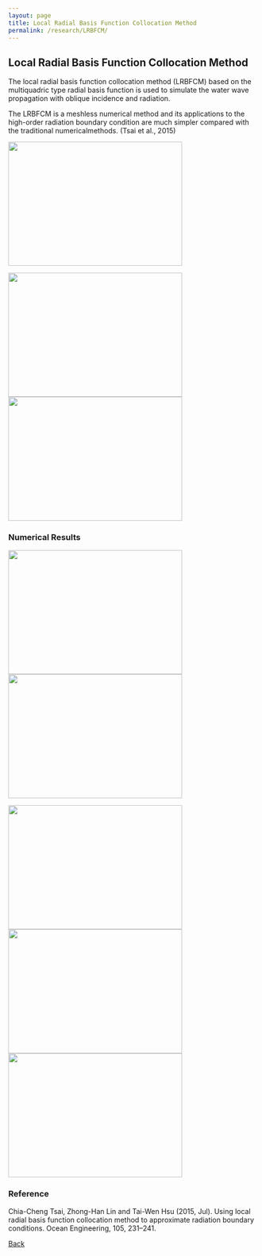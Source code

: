 ```yaml
---
layout: page
title: Local Radial Basis Function Collocation Method
permalink: /research/LRBFCM/
---
```

## Local Radial Basis Function Collocation Method

The local radial basis function collocation method (LRBFCM) based on the multiquadric type radial basis function is used to simulate the water wave propagation with oblique incidence and radiation.

The LRBFCM is a meshless numerical method and its applications to the high-order radiation boundary condition are much simpler compared with the traditional numericalmethods. (Tsai et al., 2015)

<img src="https://raw.githubusercontent.com/FiniteTsai/FiniteTsai.github.io/master/images/research/Local Radial Basis Function Collocation Method/LRBFCM.png" width ="350" height="250">

<img src="https://raw.githubusercontent.com/FiniteTsai/FiniteTsai.github.io/master/images/research/Local Radial Basis Function Collocation Method/LL.png" width ="350" height="250"><img src="https://raw.githubusercontent.com/FiniteTsai/FiniteTsai.github.io/master/images/research/Local Radial Basis Function Collocation Method/L5.png" width ="350" height="250">

### Numerical Results

<img src="https://raw.githubusercontent.com/FiniteTsai/FiniteTsai.github.io/master/images/research/Local Radial Basis Function Collocation Method/LRBFCM5.png" width ="350" height="250"><img src="https://raw.githubusercontent.com/FiniteTsai/FiniteTsai.github.io/master/images/research/Local Radial Basis Function Collocation Method/LRBFCM3.png" width ="350" height="250">

<img src="https://raw.githubusercontent.com/FiniteTsai/FiniteTsai.github.io/master/images/research/Local Radial Basis Function Collocation Method/LRBFCM6.png" width ="350" height="250"><img src="https://raw.githubusercontent.com/FiniteTsai/FiniteTsai.github.io/master/images/research/Local Radial Basis Function Collocation Method/LRBFCM7.png" width ="350" height="250"><img src="https://raw.githubusercontent.com/FiniteTsai/FiniteTsai.github.io/master/images/research/Local Radial Basis Function Collocation Method/LRBFCM8.png" width ="350" height="250">


### Reference
Chia-Cheng Tsai, Zhong-Han Lin and Tai-Wen Hsu (2015, Jul). Using local radial basis function collocation method to approximate radiation boundary conditions. Ocean Engineering, 105, 231–241.

[Back](https://ChiaCheng-Tsai.github.io/research)
